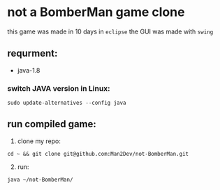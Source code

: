 # not a BomberMan game clone

this game was made in 10 days in `eclipse`
the GUI was made with `swing`

## requrment:
* java-1.8

### switch JAVA version in Linux:
```
sudo update-alternatives --config java
```
## run compiled game:
1. clone my repo:
````
cd ~ && git clone git@github.com:Man2Dev/not-BomberMan.git
````
2. run:
````
java ~/not-BomberMan/
````
